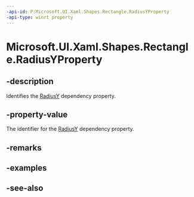```yaml
---
-api-id: P:Microsoft.UI.Xaml.Shapes.Rectangle.RadiusYProperty
-api-type: winrt property
---
```


<!-- Property syntax
public Windows.UI.Xaml.DependencyProperty RadiusYProperty { get; }
-->

# Microsoft.UI.Xaml.Shapes.Rectangle.RadiusYProperty

## -description
Identifies the [RadiusY](rectangle_radiusy.md) dependency property.

## -property-value
The identifier for the [RadiusY](rectangle_radiusy.md) dependency property.

## -remarks

## -examples

## -see-also
